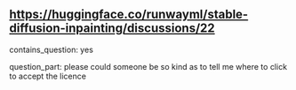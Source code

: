 ## https://huggingface.co/runwayml/stable-diffusion-inpainting/discussions/22

contains_question: yes

question_part: please could someone be so kind as to tell me where to click to accept the licence